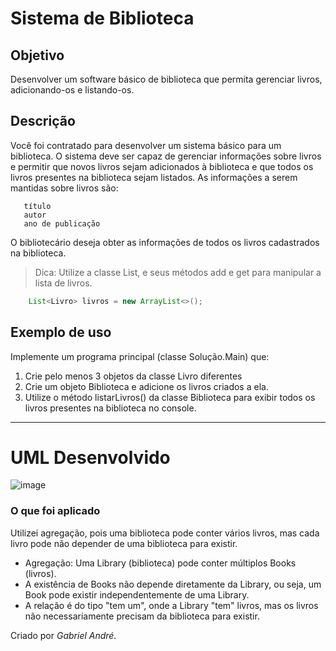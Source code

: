 # Sistema de Biblioteca
## Objetivo
Desenvolver um software básico de biblioteca que permita gerenciar livros, adicionando-os e listando-os.
## Descrição
Você foi contratado para desenvolver um sistema básico para um biblioteca. O sistema deve ser capaz de gerenciar informações sobre livros e permitir que novos livros sejam adicionados à biblioteca e que todos os livros presentes na biblioteca sejam listados. As informações a serem mantidas sobre livros são: 
 ~~~  
    título
    autor
    ano de publicação
 ~~~
O bibliotecário deseja obter as informações de todos os livros cadastrados na biblioteca.
> Dica: Utilize a classe List, e seus métodos add e get para manipular a lista de livros.
~~~java
    List<Livro> livros = new ArrayList<>();
 ~~~
## Exemplo de uso
Implemente um programa principal (classe Solução.Main) que:
1. Crie pelo menos 3 objetos da classe Livro diferentes
2. Crie um objeto Biblioteca e adicione os livros criados a ela.
3. Utilize o método listarLivros() da classe Biblioteca para exibir todos os livros presentes na biblioteca no console.

________________________
# UML Desenvolvido
![image](https://github.com/gabrielandre-math/AcademiaJavaAtos/assets/60861872/92631d65-9811-4568-bcb0-f14e576f96eb)


### O que foi aplicado
Utilizei agregação, pois uma biblioteca pode conter vários livros, mas cada livro pode não depender de uma biblioteca para existir.
- Agregação:
 Uma Library (biblioteca) pode conter múltiplos Books (livros).
- A existência de Books não depende diretamente da Library, ou seja, um Book pode existir independentemente de uma Library.
- A relação é do tipo "tem um", onde a Library "tem" livros, mas os livros não necessariamente precisam da biblioteca para existir.

Criado por _Gabriel André._
